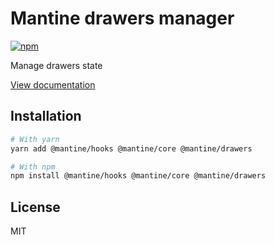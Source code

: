 # Mantine drawers manager

[![npm](https://img.shields.io/npm/dm/@mantine/drawers)](https://www.npmjs.com/package/@mantine/drawers)

Manage drawers state

[View documentation](https://mantine.dev/)

## Installation

```bash
# With yarn
yarn add @mantine/hooks @mantine/core @mantine/drawers

# With npm
npm install @mantine/hooks @mantine/core @mantine/drawers
```

## License

MIT
